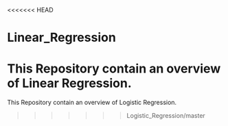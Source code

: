 <<<<<<< HEAD
# Linear_Regression
This Repository contain an overview of Linear Regression.
=======
This Repository contain an overview of Logistic Regression.
>>>>>>> Logistic_Regression/master
